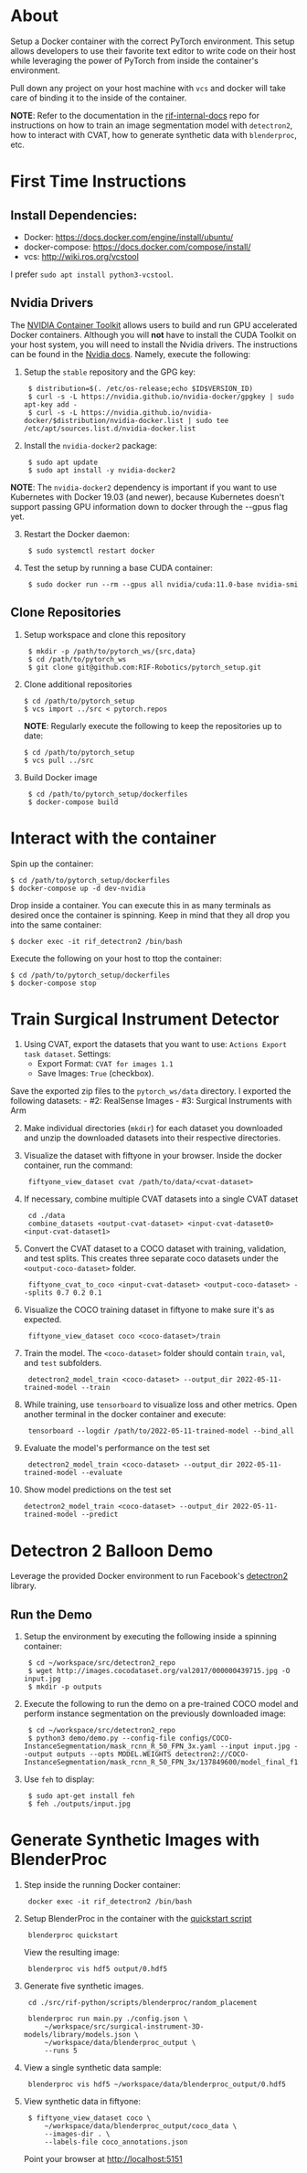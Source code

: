 # About

Setup a Docker container with the correct PyTorch environment. This setup allows
developers to use their favorite text editor to write code on their host while
leveraging the power of PyTorch from inside the container's environment.

Pull down any project on your host machine with `vcs` and docker will take care
of binding it to the inside of the container.

**NOTE**: Refer to the documentation in
the
[rif-internal-docs](https://github.com/RIF-Robotics/rif-internal-docs/tree/main/docs) repo
for instructions on how to train an image segmentation model with `detectron2`,
how to interact with CVAT, how to generate synthetic data with `blenderproc`,
etc.

# First Time Instructions

## Install Dependencies:

* Docker: https://docs.docker.com/engine/install/ubuntu/
* docker-compose: https://docs.docker.com/compose/install/
* vcs: http://wiki.ros.org/vcstool

I prefer `sudo apt install python3-vcstool`.

## Nvidia Drivers

The [NVIDIA Container Toolkit](https://github.com/NVIDIA/nvidia-docker) allows
users to build and run GPU accelerated Docker containers. Although you will
**not** have to install the CUDA Toolkit on your host system, you will need to
install the Nvidia drivers. The instructions can be found in
the
[Nvidia docs](https://docs.nvidia.com/datacenter/cloud-native/container-toolkit/install-guide.html#docker). Namely,
execute the following:

1. Setup the `stable` repository and the GPG key:

        $ distribution=$(. /etc/os-release;echo $ID$VERSION_ID)
        $ curl -s -L https://nvidia.github.io/nvidia-docker/gpgkey | sudo apt-key add -
        $ curl -s -L https://nvidia.github.io/nvidia-docker/$distribution/nvidia-docker.list | sudo tee /etc/apt/sources.list.d/nvidia-docker.list

2. Install the `nvidia-docker2` package:

        $ sudo apt update
        $ sudo apt install -y nvidia-docker2

**NOTE**: The `nvidia-docker2` dependency is important if you want to use
Kubernetes with Docker 19.03 (and newer), because Kubernetes doesn't support
passing GPU information down to docker through the --gpus flag yet.

3. Restart the Docker daemon:

        $ sudo systemctl restart docker

4. Test the setup by running a base CUDA container:

        $ sudo docker run --rm --gpus all nvidia/cuda:11.0-base nvidia-smi

## Clone Repositories

1. Setup workspace and clone this repository

        $ mkdir -p /path/to/pytorch_ws/{src,data}
        $ cd /path/to/pytorch_ws
        $ git clone git@github.com:RIF-Robotics/pytorch_setup.git

2.  Clone additional repositories

        $ cd /path/to/pytorch_setup
        $ vcs import ../src < pytorch.repos

    **NOTE**: Regularly execute the following to keep the repositories up to
    date:

        $ cd /path/to/pytorch_setup
        $ vcs pull ../src

3. Build Docker image

        $ cd /path/to/pytorch_setup/dockerfiles
        $ docker-compose build

# Interact with the container

Spin up the container:

    $ cd /path/to/pytorch_setup/dockerfiles
    $ docker-compose up -d dev-nvidia

Drop inside a container. You can execute this in as many terminals as desired
once the container is spinning. Keep in mind that they all drop you into the
same container:

    $ docker exec -it rif_detectron2 /bin/bash

Execute the following on your host to ttop the container:

    $ cd /path/to/pytorch_setup/dockerfiles
    $ docker-compose stop

# Train Surgical Instrument Detector

1. Using CVAT, export the datasets that you want to use: `Actions Export task
dataset`. Settings:
    - Export Format: `CVAT for images 1.1`
    - Save Images: `True` (checkbox).

Save the exported zip files to the `pytorch_ws/data` directory. I exported the
following datasets:
    - #2: RealSense Images
    - #3: Surgical Instruments with Arm

2. Make individual directories (`mkdir`) for each dataset you downloaded and
   unzip the downloaded datasets into their respective directories.

3. Visualize the dataset with fiftyone in your browser. Inside the docker
   container, run the command:

        fiftyone_view_dataset cvat /path/to/data/<cvat-dataset>

4. If necessary, combine multiple CVAT datasets into a single CVAT dataset

        cd ./data
        combine_datasets <output-cvat-dataset> <input-cvat-dataset0> <input-cvat-dataset1>

5. Convert the CVAT dataset to a COCO dataset with training, validation, and
   test splits. This creates three separate coco datasets under the
   `<output-coco-dataset>` folder.

        fiftyone_cvat_to_coco <input-cvat-dataset> <output-coco-dataset> --splits 0.7 0.2 0.1

6. Visualize the COCO training dataset in fiftyone to make sure it's as
   expected.

        fiftyone_view_dataset coco <coco-dataset>/train

7. Train the model. The `<coco-dataset>` folder should contain `train`, `val`,
   and `test` subfolders.

        detectron2_model_train <coco-dataset> --output_dir 2022-05-11-trained-model --train

8. While training, use `tensorboard` to visualize loss and other metrics. Open
   another terminal in the docker container and execute:

        tensorboard --logdir /path/to/2022-05-11-trained-model --bind_all

9. Evaluate the model's performance on the test set

        detectron2_model_train <coco-dataset> --output_dir 2022-05-11-trained-model --evaluate

10. Show model predictions on the test set

        detectron2_model_train <coco-dataset> --output_dir 2022-05-11-trained-model --predict

# Detectron 2 Balloon Demo

Leverage the provided Docker environment to run
Facebook's [detectron2](https://github.com/facebookresearch/detectron2) library.

## Run the Demo

1. Setup the environment by executing the following inside a spinning container:

        $ cd ~/workspace/src/detectron2_repo
        $ wget http://images.cocodataset.org/val2017/000000439715.jpg -O input.jpg
        $ mkdir -p outputs

2. Execute the following to run the demo on a pre-trained COCO model and perform
   instance segmentation on the previously downloaded image:

        $ cd ~/workspace/src/detectron2_repo
        $ python3 demo/demo.py --config-file configs/COCO-InstanceSegmentation/mask_rcnn_R_50_FPN_3x.yaml --input input.jpg --output outputs --opts MODEL.WEIGHTS detectron2://COCO-InstanceSegmentation/mask_rcnn_R_50_FPN_3x/137849600/model_final_f10217.pkl

3. Use `feh` to display:

        $ sudo apt-get install feh
        $ feh ./outputs/input.jpg

# Generate Synthetic Images with BlenderProc

1. Step inside the running Docker container:

        docker exec -it rif_detectron2 /bin/bash

2. Setup BlenderProc in the container with the [quickstart
   script](https://dlr-rm.github.io/BlenderProc/index.html)

        blenderproc quickstart

    View the resulting image:

        blenderproc vis hdf5 output/0.hdf5

3. Generate five synthetic images.

        cd ./src/rif-python/scripts/blenderproc/random_placement

        blenderproc run main.py ./config.json \
            ~/workspace/src/surgical-instrument-3D-models/library/models.json \
            ~/workspace/data/blenderproc_output \
            --runs 5

4. View a single synthetic data sample:

        blenderproc vis hdf5 ~/workspace/data/blenderproc_output/0.hdf5

5. View synthetic data in fiftyone:

        $ fiftyone_view_dataset coco \
            ~/workspace/data/blenderproc_output/coco_data \
            --images-dir . \
            --labels-file coco_annotations.json

    Point your browser at [http://localhost:5151](http://localhost:5151)
